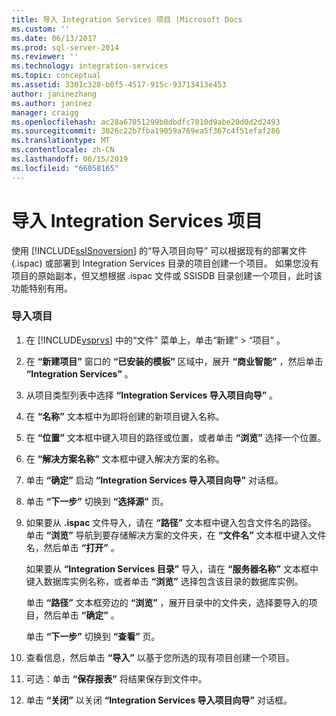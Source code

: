 ```yaml
---
title: 导入 Integration Services 项目 |Microsoft Docs
ms.custom: ''
ms.date: 06/13/2017
ms.prod: sql-server-2014
ms.reviewer: ''
ms.technology: integration-services
ms.topic: conceptual
ms.assetid: 3301c328-b0f5-4517-915c-93713413e453
author: janinezhang
ms.author: janinez
manager: craigg
ms.openlocfilehash: ac28a67051299b0dbdfc7010d9abe20d0d2d2493
ms.sourcegitcommit: 3026c22b7fba19059a769ea5f367c4f51efaf286
ms.translationtype: MT
ms.contentlocale: zh-CN
ms.lasthandoff: 06/15/2019
ms.locfileid: "66058165"
---
```

# <a name="import-an-integration-services-project"></a>导入 Integration Services 项目
  使用 [!INCLUDE[ssISnoversion](../includes/ssisnoversion-md.md)] 的“导入项目向导”  可以根据现有的部署文件 (.ispac) 或部署到 Integration Services 目录的项目创建一个项目。 如果您没有项目的原始副本，但又想根据 .ispac 文件或 SSISDB 目录创建一个项目，此时该功能特别有用。  
  
### <a name="to-import-a-project"></a>导入项目  
  
1.  在 [!INCLUDE[vsprvs](../includes/vsprvs-md.md)] 中的“文件”  菜单上，单击“新建”   > “项目”  。  
  
2.  在 **“新建项目”** 窗口的 **“已安装的模板”** 区域中，展开 **“商业智能”** ，然后单击 **“Integration Services”** 。  
  
3.  从项目类型列表中选择 **“Integration Services 导入项目向导”** 。  
  
4.  在 **“名称”** 文本框中为即将创建的新项目键入名称。  
  
5.  在 **“位置”** 文本框中键入项目的路径或位置，或者单击 **“浏览”** 选择一个位置。  
  
6.  在 **“解决方案名称”** 文本框中键入解决方案的名称。  
  
7.  单击 **“确定”** 启动 **“Integration Services 导入项目向导”** 对话框。  
  
8.  单击 **“下一步”** 切换到 **“选择源”** 页。  
  
9. 如果要从 **.ispac** 文件导入，请在 **“路径”** 文本框中键入包含文件名的路径。 单击 **“浏览”** 导航到要存储解决方案的文件夹，在 **“文件名”** 文本框中键入文件名，然后单击 **“打开”** 。  
  
     如果要从 **“Integration Services 目录”** 导入，请在 **“服务器名称”** 文本框中键入数据库实例名称，或者单击 **“浏览”** 选择包含该目录的数据库实例。  
  
     单击 **“路径”** 文本框旁边的 **“浏览”** ，展开目录中的文件夹，选择要导入的项目，然后单击 **“确定”** 。  
  
     单击 **“下一步”** 切换到 **“查看”** 页。  
  
10. 查看信息，然后单击 **“导入”** 以基于您所选的现有项目创建一个项目。  
  
11. 可选：单击 **“保存报表”** 将结果保存到文件中。  
  
12. 单击 **“关闭”** 以关闭 **“Integration Services 导入项目向导”** 对话框。  
  
  
